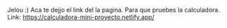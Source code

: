 Jelou :) 
Aca te dejjo el link del la pagina. Para que pruebes la calculadora.
Link: https://calculadora-mini-proyecto.netlify.app/
